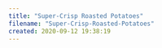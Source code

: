 ```yaml
---
title: "Super-Crisp Roasted Potatoes"
filename: "Super-Crisp-Roasted-Potatoes"
created: 2020-09-12 19:38:19
---
```

